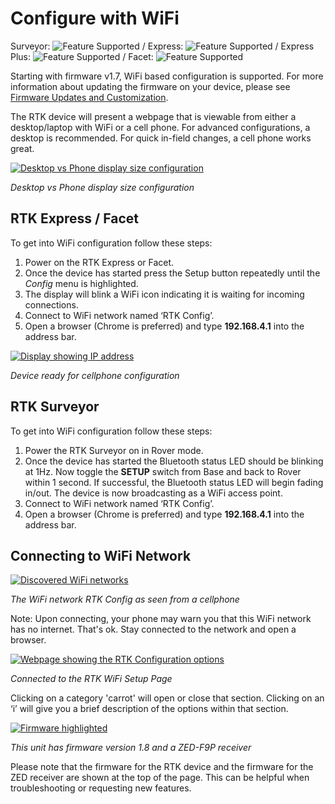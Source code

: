 # Configure with WiFi

Surveyor: ![Feature Supported](https://raw.githubusercontent.com/sparkfun/SparkFun_RTK_Firmware/main/docs/img/GreenDot.png) / Express: ![Feature Supported](https://raw.githubusercontent.com/sparkfun/SparkFun_RTK_Firmware/main/docs/img/GreenDot.png) / Express Plus: ![Feature Supported](https://raw.githubusercontent.com/sparkfun/SparkFun_RTK_Firmware/main/docs/img/GreenDot.png) / Facet: ![Feature Supported](https://raw.githubusercontent.com/sparkfun/SparkFun_RTK_Firmware/main/docs/img/GreenDot.png)

Starting with firmware v1.7, WiFi based configuration is supported. For more information about updating the firmware on your device, please see [Firmware Updates and Customization](https://learn.sparkfun.com/tutorials/sparkfun-rtk-facet-hookup-guide/all#firmware-updates-and-customization).

The RTK device will present a webpage that is viewable from either a desktop/laptop with WiFi or a cell phone. For advanced configurations, a desktop is recommended. For quick in-field changes, a cell phone works great.

[![Desktop vs Phone display size configuration](https://cdn.sparkfun.com/r/600-600/assets/learn_tutorials/2/1/8/8/SparkFun_RTK_Facet_-_Desktop_vs_Phone_Config.jpg)](https://cdn.sparkfun.com/assets/learn_tutorials/2/1/8/8/SparkFun_RTK_Facet_-_Desktop_vs_Phone_Config.jpg)

*Desktop vs Phone display size configuration*

## RTK Express / Facet
To get into WiFi configuration follow these steps:

1. Power on the RTK Express or Facet.
2. Once the device has started press the Setup button repeatedly until the *Config* menu is highlighted.
3. The display will blink a WiFi icon indicating it is waiting for incoming connections.
4. Connect to WiFi network named ‘RTK Config’.
5. Open a browser (Chrome is preferred) and type **192.168.4.1** into the address bar.

[![Display showing IP address](https://cdn.sparkfun.com/assets/learn_tutorials/2/1/8/8/SparkFun_RTK_Facet_-_Display_WiFi_Config.jpg)](https://cdn.sparkfun.com/assets/learn_tutorials/2/1/8/8/SparkFun_RTK_Facet_-_Display_WiFi_Config.jpg)

*Device ready for cellphone configuration*

## RTK Surveyor

To get into WiFi configuration follow these steps:

1. Power the RTK Surveyor on in Rover mode.
2. Once the device has started the Bluetooth status LED should be blinking at 1Hz. Now toggle the **SETUP** switch from Base and back to Rover within 1 second. If successful, the Bluetooth status LED will begin fading in/out. The device is now broadcasting as a WiFi access point.
3. Connect to WiFi network named ‘RTK Config’.
4. Open a browser (Chrome is preferred) and type **192.168.4.1** into the address bar.

## Connecting to WiFi Network

[![Discovered WiFi networks](https://cdn.sparkfun.com/r/600-600/assets/learn_tutorials/1/4/6/3/RTK_Surveyor_-_WiFi_Config_-_Networks.jpg)](https://cdn.sparkfun.com/assets/learn_tutorials/1/4/6/3/RTK_Surveyor_-_WiFi_Config_-_Networks.jpg)

*The WiFi network RTK Config as seen from a cellphone*

Note: Upon connecting, your phone may warn you that this WiFi network has no internet. That's ok. Stay connected to the network and open a browser.

[![Webpage showing the RTK Configuration options](https://cdn.sparkfun.com/assets/learn_tutorials/2/1/8/8/SparkFun_RTK_Facet_-_WiFi_Config_Main_Page.jpg)](https://cdn.sparkfun.com/assets/learn_tutorials/2/1/8/8/SparkFun_RTK_Facet_-_WiFi_Config_Main_Page.jpg)

*Connected to the RTK WiFi Setup Page*

Clicking on a category 'carrot' will open or close that section. Clicking on an ‘i’ will give you a brief description of the options within that section.

[![Firmware highlighted](https://cdn.sparkfun.com/assets/learn_tutorials/2/1/8/8/SparkFun_RTK_Facet_-_WiFi_Config_Main_Page_-_Firmware.jpg)](https://cdn.sparkfun.com/assets/learn_tutorials/2/1/8/8/SparkFun_RTK_Facet_-_WiFi_Config_Main_Page_-_Firmware.jpg)

*This unit has firmware version 1.8 and a ZED-F9P receiver*

Please note that the firmware for the RTK device and the firmware for the ZED receiver are shown at the top of the page. This can be helpful when troubleshooting or requesting new features.